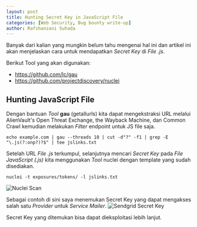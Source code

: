 ```yaml
---
layout: post
title: Hunting Secret Key in JavaScript File
categories: [Web Security, Bug bounty write-up]
author: Rafshanzani Suhada
---
```


Banyak dari kalian yang mungkin belum tahu mengenai hal ini dan artikel ini akan menjelaskan cara untuk mendapatkan _Secret Key_ di _File .js_.

Berikut Tool yang akan digunakan:

- https://github.com/lc/gau
- https://github.com/projectdiscovery/nuclei

## Hunting JavaScript File
Dengan bantuan _Tool_ **gau** (getallurls) kita dapat mengekstraksi URL melalui AlienVault's Open Threat Exchange, the Wayback Machine, dan Common Crawl kemudian melakukan _Filter_ endpoint untuk JS file saja.

```
echo example.com | gau --threads 10 | cut -d"?" -f1 | grep -E "\.js(?:onp?)?$" | tee jslinks.txt
```

Setelah URL _File .js_ terkumpul, selanjutnya mencari _Secret Key_ pada _File JavaScript (.js)_ kita menggunakan _Tool_ nuclei dengan template yang sudah disediakan.

```
nuclei -t exposures/tokens/ -l jslinks.txt
```

![Nuclei Scan](https://infosec.zerobyte.id/images/nuclei-token-exposure-scan.png)

Sebagai contoh di sini saya menemukan Secret Key yang dapat mengakses salah satu _Provider_ untuk _Service Mailer_.
![Sendgrid Secret Key](https://infosec.zerobyte.id/images/sendgrid-secret-key-leaked.png)

Secret Key yang ditemukan bisa dapat dieksploitasi lebih lanjut.
